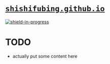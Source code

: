 # [`shishifubing.github.io`][repo]

<!-- shields -->
[![shield-in-progress]][repo]

# TODO

* actually put some content here

<!-- internal links -->

<!-- external links -->
[repo]: https://github.com/shishifubing/shishifubing-com.github.io
[shield-in-progress]: https://img.shields.io/badge/status-in--progress-success?style=for-the-badge
